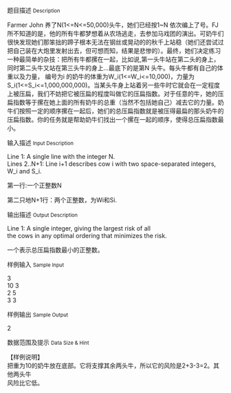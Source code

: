<div class="panel panel-default">
<div class="area-title">
<span>
题目描述
<small>Description</small>
</span></div>
<div class="panel-body">

<p>Farmer John 养了N(1&lt;=N&lt;=50,000)头牛，她们已经按1~N 依次编上了号。FJ 所不知道的是，他的所有牛都梦想着从农场逃走，去参加马戏团的演出。可奶牛们很快发现她们那笨拙的蹄子根本无法在钢丝或晃动的的秋千上站稳（她们还尝试过把自己装在大炮里发射出去，但可想而知，结果是悲惨的）。最终，她们决定练习一种最简单的杂技：把所有牛都摞在一起，比如说,第一头牛站在第二头的身上，同时第二头牛又站在第三头牛的身上...最底下的是第N 头牛。每头牛都有自己的体重以及力量， 编号为i 的奶牛的体重为W_i(1&lt;=W_i&lt;=10,000)，力量为S_i(1&lt;=S_i&lt;=1,000,000,000)。当某头牛身上站着另一些牛时它就会在一定程度上被压扁，我们不妨把它被压扁的程度叫做它的压扁指数。对于任意的牛，她的压扁指数等于摞在她上面的所有奶牛的总重（当然不包括她自己）减去它的力量。奶牛们按照一定的顺序摞在一起后，她们的总压扁指数就是被压得最扁的那头奶牛的压扁指数。你的任务就是帮助奶牛们找出一个摞在一起的顺序，使得总压扁指数最小。</p>

</div>
</div>

<div class="panel panel-default">
<div class="area-title">
<span>
输入描述
<small>Input Description</small>
</span></div>
<div class="panel-body">
<p>Line 1: A single line with the integer N.<br>Lines 2..N+1: Line i+1 describes cow i with two space-separated integers, W_i and S_i.</p>
<p>第一行:一个正整数N</p>
<p>第二只地N+1行：两个正整数，为Wi和Si.</p>

</div>
</div>
<div  class="panel panel-default">
<div class="area-title">
<span>
输出描述
<small>Output Description</small>
</span></div>
<div class="panel-body">

<p>Line 1: A single integer, giving the largest risk of all<br />the cows in any optimal ordering that minimizes the risk.</p>
<p>一个表示总压扁指数最小的正整数。</p>

</div>
</div>


<div class="panel panel-default">
<div class="area-title">
<span>
样例输入
<small>Sample Input</small>
</span></div>
<div class="panel-body">
<p>3<br>10 3<br>2 5<br>3 3</p>

</div>
</div>

<div class="panel panel-default">
<div class="area-title">
<span>
样例输出
<small>Sample Output</small>
</span></div>
<div class="panel-body">
<p>2</p>

</div>
</div>

<div class="panel panel-default">
<div class="area-title">
<span>
数据范围及提示
<small>Data Size & Hint</small>
</span></div>
<div class="panel-body">
<p>【样例说明】<br>把重为10的奶牛放在底部。它将支撑其余两头牛，所以它的风险是2+3-3=2。其他两头牛<br>风险比它低。</p>
</div>
</div>